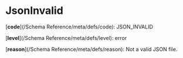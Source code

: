 # JsonInvalid

[**code**](/Schema Reference/meta/defs/code): JSON_INVALID

[**level**](/Schema Reference/meta/defs/level): error

[**reason**](/Schema Reference/meta/defs/reason): Not a valid JSON file.